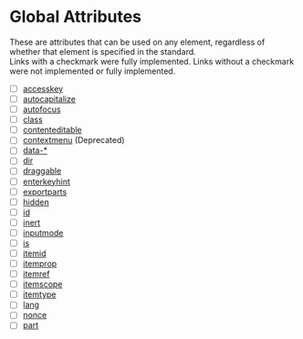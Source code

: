 # Global Attributes

These are attributes that can be used on any element, regardless of whether that element is specified in the standard.<br>
Links with a checkmark were fully implemented. Links without a checkmark were not implemented or fully implemented.

- [ ] [accesskey](attr.accesskey.md)
- [ ] [autocapitalize](attr.autocapitalize.md)
- [ ] [autofocus](attr.autofocus.md)
- [ ] [class](attr.class.md)
- [ ] [contenteditable](attr.contenteditable.md)
- [ ] [contextmenu](attr.contextmenu.md) (Deprecated)
- [ ] [data-*](attr.data-*.md)
- [ ] [dir](attr.dir.md)
- [ ] [draggable](attr.draggable.md)
- [ ] [enterkeyhint](attr.enterkeyhint.md)
- [ ] [exportparts](attr.exportparts.md)
- [ ] [hidden](attr.hidden.md)
- [ ] [id](attr.id.md)
- [ ] [inert](attr.inert.md)
- [ ] [inputmode](attr.inputmode.md)
- [ ] [is](attr.is.md)
- [ ] [itemid](attr.itemid.md)
- [ ] [itemprop](attr.itemprop.md)
- [ ] [itemref](attr.itemref.md)
- [ ] [itemscope](attr.itemscope.md)
- [ ] [itemtype](attr.itemtype.md)
- [ ] [lang](attr.lang.md)
- [ ] [nonce](attr.nonce.md)
- [ ] [part](attr.part.md)